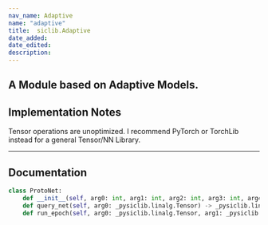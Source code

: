 ```yaml
---
nav_name: Adaptive
name: "adaptive"
title:  siclib.Adaptive
date_added:
date_edited:
description:
---
```


## A Module based on Adaptive Models.

## Implementation Notes

Tensor operations are unoptimized. I recommend PyTorch or TorchLib instead for a
general Tensor/NN Library.


---

## Documentation

```python
class ProtoNet:
    def __init__(self, arg0: int, arg1: int, arg2: int, arg3: int, arg4: float) -> None: ...
    def query_net(self, arg0: _pysiclib.linalg.Tensor) -> _pysiclib.linalg.Tensor: ...
    def run_epoch(self, arg0: _pysiclib.linalg.Tensor, arg1: _pysiclib.linalg.Tensor) -> None: ...
```
